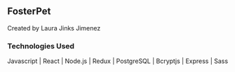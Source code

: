 ## FosterPet
Created by Laura Jinks Jimenez

### Technologies Used
Javascript | React | Node.js | Redux | PostgreSQL | Bcryptjs | Express | Sass
